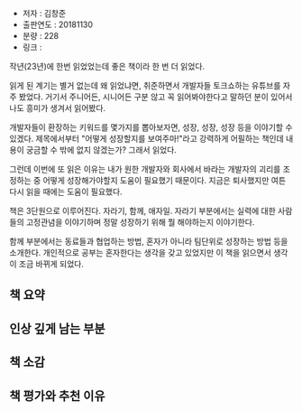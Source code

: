 
- 저자 : 김창준
- 출판연도 : 20181130
- 분량 : 228
- 링크 : 

작년(23년)에 한번 읽었었는데 좋은 책이라 한 번 더 읽었다. 

읽게 된 계기는 별거 없는데 왜 읽었냐면, 취준하면서 개발자들 토크쇼하는 유튜브를 자주 봤었다. 거기서 주니어든, 시니어든 구분 않고 꼭 읽어봐야한다고 말하던 분이 있어서 나도 흥미가 생겨서 읽어봤다.

개발자들이 환장하는 키워드를 몇가지를 뽑아보자면, 성장, 성장, 성장 등을 이야기할 수 있겠다. 제목에서부터 "어떻게 성장할지를 보여주마!"라고 강력하게 어필하는 책인데 내용이 궁금할 수 밖에 없지 않겠는가? 그래서 읽었다.

그런데 이번에 또 읽은 이유는 내가 원한 개발자와 회사에서 바라는 개발자의 괴리를 조정하는 중 어떻게 성장해가야할지 도움이 필요했기 때문이다. 지금은 퇴사했지만 여튼 다시 읽을 때에는 도움이 필요했다.

책은 3단원으로 이루어진다. 자라기, 함께, 애자일. 자라기 부분에서는 실력에 대한 사람들의 고정관념을 이야기하며 정말 성장하기 위해 뭘 해야하는지 이야기한다.

함께 부분에서는 동료들과 협업하는 방법, 혼자가 아니라 팀단위로 성장하는 방법 등을 소개한다. 개인적으로 공부는 혼자한다는 생각을 갖고 있었지만 이 책을 읽으면서 생각이 조금 바뀌게 되었다. 

## 책 요약

## 인상 깊게 남는 부분

## 책 소감

## 책 평가와 추천 이유
